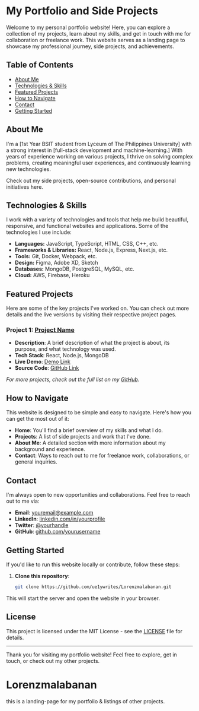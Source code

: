 # My Portfolio and Side Projects

Welcome to my personal portfolio website! Here, you can explore a collection of my projects, learn about my skills, and get in touch with me for collaboration or freelance work. This website serves as a landing page to showcase my professional journey, side projects, and achievements.

## Table of Contents

- [About Me](#about-me)
- [Technologies & Skills](#technologies--skills)
- [Featured Projects](#featured-projects)
- [How to Navigate](#how-to-navigate)
- [Contact](#contact)
- [Getting Started](#getting-started)

## About Me

I'm a [1st Year BSIT student from Lyceum of The Philippines University] with a strong interest in [full-stack development and machine-learning.] With years of experience working on various projects, I thrive on solving complex problems, creating meaningful user experiences, and continuously learning new technologies.

Check out my side projects, open-source contributions, and personal initiatives here.

## Technologies & Skills

I work with a variety of technologies and tools that help me build beautiful, responsive, and functional websites and applications. Some of the technologies I use include:

- **Languages:** JavaScript, TypeScript, HTML, CSS, C++, etc.
- **Frameworks & Libraries:** React, Node.js, Express, Next.js, etc.
- **Tools:** Git, Docker, Webpack, etc.
- **Design:** Figma, Adobe XD, Sketch
- **Databases:** MongoDB, PostgreSQL, MySQL, etc.
- **Cloud:** AWS, Firebase, Heroku

## Featured Projects

Here are some of the key projects I've worked on. You can check out more details and the live versions by visiting their respective project pages.

### Project 1: [Project Name](https://link-to-project.com)
- **Description**: A brief description of what the project is about, its purpose, and what technology was used.
- **Tech Stack**: React, Node.js, MongoDB
- **Live Demo**: [Demo Link](https://e1ywrites.github.io/)
- **Source Code**: [GitHub Link](https://github.com/E1ywrites/Lorenzlanzm)

*For more projects, check out the full list on my [GitHub](https://github.com/E1ywrites).*

## How to Navigate

This website is designed to be simple and easy to navigate. Here's how you can get the most out of it:

- **Home**: You'll find a brief overview of my skills and what I do.
- **Projects**: A list of side projects and work that I've done.
- **About Me**: A detailed section with more information about my background and experience.
- **Contact**: Ways to reach out to me for freelance work, collaborations, or general inquiries.

## Contact

I'm always open to new opportunities and collaborations. Feel free to reach out to me via:

- **Email**: [youremail@example.com](mailto:youremail@example.com)
- **LinkedIn**: [linkedin.com/in/yourprofile](https://linkedin.com/in/yourprofile)
- **Twitter**: [@yourhandle](https://twitter.com/yourhandle)
- **GitHub**: [github.com/yourusername](https://github.com/yourusername)

## Getting Started

If you'd like to run this website locally or contribute, follow these steps:

1. **Clone this repository**:
    ```bash
    git clone https://github.com/ue1ywrites/Lorenzmalabanan.git
    ```

This will start the server and open the website in your browser.

## License

This project is licensed under the MIT License - see the [LICENSE](LICENSE) file for details.

---

Thank you for visiting my portfolio website! Feel free to explore, get in touch, or check out my other projects.

# Lorenzmalabanan
this is a landing-page for my portfolio &amp; listings of other projects.
